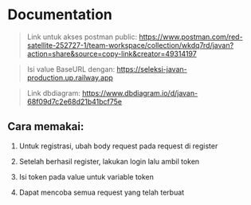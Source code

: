 # Documentation

> Link untuk akses postman public:
https://www.postman.com/red-satellite-252727-1/team-workspace/collection/wkdq7rd/javan?action=share&source=copy-link&creator=49314197

> Isi value BaseURL dengan: https://seleksi-javan-production.up.railway.app

> Link dbdiagram: https://www.dbdiagram.io/d/javan-68f09d7c2e68d21b41bcf75e 

## Cara memakai:

1. Untuk registrasi, ubah body request pada request di register

2. Setelah berhasil register, lakukan login lalu ambil token

3. Isi token pada value untuk variable token

4. Dapat mencoba semua request yang telah terbuat